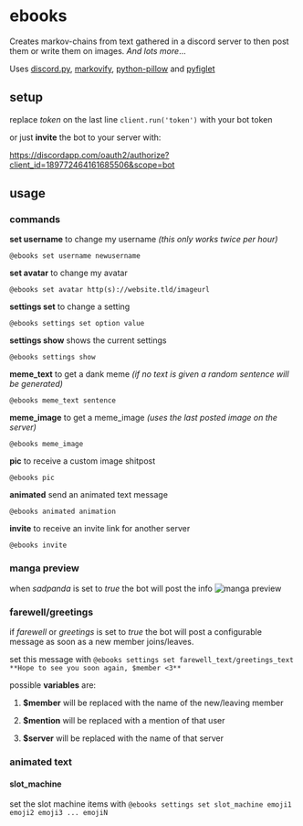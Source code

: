 # ebooks
Creates markov-chains from text gathered in a discord server to then post them or write them on images.
*And lots more*...

Uses [discord.py](https://github.com/Rapptz/discord.py), [markovify](https://github.com/jsvine/markovify), [python-pillow](https://github.com/python-pillow/Pillow) and [pyfiglet](https://github.com/pwaller/pyfiglet)

## setup
replace *token* on the last line
`client.run('token')`
with your bot token

or just **invite** the bot to your server with:

https://discordapp.com/oauth2/authorize?client_id=189772464161685506&scope=bot

## usage
### commands

**set username** to change my username *(this only works twice per hour)*

	@ebooks set username newusername

**set avatar** to change my avatar

	@ebooks set avatar http(s)://website.tld/imageurl

**settings set** to change a setting

	@ebooks settings set option value

**settings show** shows the current settings

	@ebooks settings show

**meme_text** to get a dank meme *(if no text is given a random sentence will be generated)*

	@ebooks meme_text sentence

**meme_image** to get a meme_image *(uses the last posted image on the server)*

	@ebooks meme_image

**pic** to receive a custom image shitpost

	@ebooks pic
  
**animated** send an animated text message

	@ebooks animated animation

**invite** to receive an invite link for another server

	@ebooks invite

### manga preview
when *sadpanda* is set to *true* the bot will post the info
![manga preview](https://my.mixtape.moe/rmseba.png)
### farewell/greetings
if *farewell* or *greetings* is set to *true* the bot will post a configurable message as soon as a new member joins/leaves.

set this message with
`@ebooks settings set farewell_text/greetings_text **Hope to see you soon again, $member <3**`

possible **variables** are:

  1. **$member**   will be replaced with the name of the new/leaving member
  
  2. **$mention**  will be replaced with a mention of that user
  
  3. **$server**   will be replaced with the name of that server

### animated text
#### slot_machine
set the slot machine items with
`@ebooks settings set slot_machine emoji1 emoji2 emoji3 ... emojiN`
